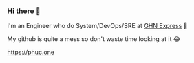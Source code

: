 ### Hi there 👋

I'm an Engineer who do System/DevOps/SRE at [GHN Express](https://ghn.vn) 🚚

My github is quite a mess so don't waste time looking at it 😂

https://phuc.one

<!--
**jphuc96/jphuc96** is a ✨ _special_ ✨ repository because its `README.md` (this file) appears on your GitHub profile.

Here are some ideas to get you started:

- 🔭 I’m currently working on ...
- 🌱 I’m currently learning ...
- 👯 I’m looking to collaborate on ...
- 🤔 I’m looking for help with ...
- 💬 Ask me about ...
- 📫 How to reach me: ...
- 😄 Pronouns: ...
- ⚡ Fun fact: ...
-->
